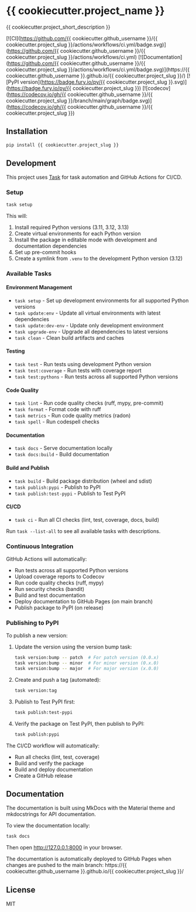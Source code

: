 # {{ cookiecutter.project_name }}

{{ cookiecutter.project_short_description }}

[![CI](https://github.com/{{ cookiecutter.github_username }}/{{ cookiecutter.project_slug }}/actions/workflows/ci.yml/badge.svg)](https://github.com/{{ cookiecutter.github_username }}/{{ cookiecutter.project_slug }}/actions/workflows/ci.yml)
[![Documentation](https://github.com/{{ cookiecutter.github_username }}/{{ cookiecutter.project_slug }}/actions/workflows/ci.yml/badge.svg)](https://{{ cookiecutter.github_username }}.github.io/{{ cookiecutter.project_slug }}/)
[![PyPI version](https://badge.fury.io/py/{{ cookiecutter.project_slug }}.svg)](https://badge.fury.io/py/{{ cookiecutter.project_slug }})
[![codecov](https://codecov.io/gh/{{ cookiecutter.github_username }}/{{ cookiecutter.project_slug }}/branch/main/graph/badge.svg)](https://codecov.io/gh/{{ cookiecutter.github_username }}/{{ cookiecutter.project_slug }})

## Installation

```bash
pip install {{ cookiecutter.project_slug }}
```

## Development

This project uses [Task](https://taskfile.dev) for task automation and GitHub Actions for CI/CD.

### Setup

```bash
task setup
```

This will:
1. Install required Python versions (3.11, 3.12, 3.13)
2. Create virtual environments for each Python version
3. Install the package in editable mode with development and documentation dependencies
4. Set up pre-commit hooks
5. Create a symlink from `.venv` to the development Python version (3.12)

### Available Tasks

#### Environment Management
- `task setup` - Set up development environments for all supported Python versions
- `task update:env` - Update all virtual environments with latest dependencies
- `task update:dev-env` - Update only development environment
- `task upgrade-env` - Upgrade all dependencies to latest versions
- `task clean` - Clean build artifacts and caches

#### Testing
- `task test` - Run tests using development Python version
- `task test:coverage` - Run tests with coverage report
- `task test:pythons` - Run tests across all supported Python versions

#### Code Quality
- `task lint` - Run code quality checks (ruff, mypy, pre-commit)
- `task format` - Format code with ruff
- `task metrics` - Run code quality metrics (radon)
- `task spell` - Run codespell checks

#### Documentation
- `task docs` - Serve documentation locally
- `task docs:build` - Build documentation

#### Build and Publish
- `task build` - Build package distribution (wheel and sdist)
- `task publish:pypi` - Publish to PyPI
- `task publish:test-pypi` - Publish to Test PyPI

#### CI/CD
- `task ci` - Run all CI checks (lint, test, coverage, docs, build)

Run `task --list-all` to see all available tasks with descriptions.

### Continuous Integration

GitHub Actions will automatically:
- Run tests across all supported Python versions
- Upload coverage reports to Codecov
- Run code quality checks (ruff, mypy)
- Run security checks (bandit)
- Build and test documentation
- Deploy documentation to GitHub Pages (on main branch)
- Publish package to PyPI (on release)

### Publishing to PyPI

To publish a new version:

1. Update the version using the version bump task:
   ```bash
   task version:bump -- patch  # For patch version (0.0.x)
   task version:bump -- minor  # For minor version (0.x.0)
   task version:bump -- major  # For major version (x.0.0)
   ```

2. Create and push a tag (automated):
   ```bash
   task version:tag
   ```

3. Publish to Test PyPI first:
   ```bash
   task publish:test-pypi
   ```

4. Verify the package on Test PyPI, then publish to PyPI:
   ```bash
   task publish:pypi
   ```

The CI/CD workflow will automatically:
- Run all checks (lint, test, coverage)
- Build and verify the package
- Build and deploy documentation
- Create a GitHub release

## Documentation

The documentation is built using MkDocs with the Material theme and mkdocstrings for API documentation.

To view the documentation locally:

```bash
task docs
```

Then open http://127.0.0.1:8000 in your browser.

The documentation is automatically deployed to GitHub Pages when changes are pushed to the main branch: https://{{ cookiecutter.github_username }}.github.io/{{ cookiecutter.project_slug }}/

## License

MIT
